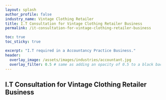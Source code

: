 ```yaml
---
layout: splash 
author_profile: false 
industry_name: Vintage Clothing Retailer
title: I.T Consultation for Vintage Clothing Retailer Business
permalink: /it-consultation-for-vintage-clothing-retailer-business

toc: true
toc_sticky: true

excerpt: "I.T required in a Accountancy Practice Business."
header:
  overlay_image: /assets/images/industries/accountant.jpg
  overlay_filter: 0.5 # same as adding an opacity of 0.5 to a black background
---
```


## I.T Consultation for Vintage Clothing Retailer Business